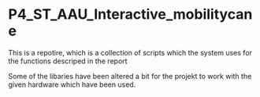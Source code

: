 # P4_ST_AAU_Interactive_mobilitycane
This is a repotire, which is a collection of scripts which the system uses for the functions descriped in the report


Some of the libaries have been altered a bit for the projekt to work with the given hardware which have been used.
